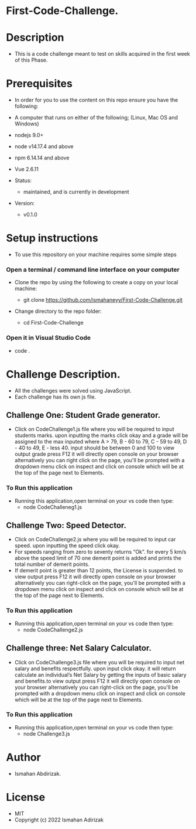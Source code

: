 # First-Code-Challenge.

# Description
- This is a code challenge meant to test on skills acquired in the first week of this Phase.


# Prerequisites
- In order for you to use the content on this repo ensure you have the following:

- A computer that runs on either of the following; (Linux, Mac OS and Windows)
- nodejs 9.0+
- node v14.17.4 and above
- npm 6.14.14 and above
- Vue 2.6.11

- Status:
   - maintained, and is currently in development
- Version:
    - v0.1.0

# Setup instructions
- To use this repository on your machine requires some simple steps

### Open a terminal / command line interface on your computer

- Clone the repo by using the following to create a copy on your local machine:
  - git clone https://github.com/ismahaneyy/First-Code-Challenge.git
  
- Change directory to the repo folder:
   - cd First-Code-Challenge

### Open it in Visual Studio Code

  - code .

# Challenge Description.
- All the challenges were solved using JavaScript.
- Each challenge has its own js file.

## Challenge One: Student Grade generator.

- Click on CodeChallenge1.js file where you will be required to input students marks. upon inputting the marks click okay and a grade will be assigned to the max inputed where A > 79, B - 60 to 79, C - 59 to 49, D - 40 to 49, E - less 40. input should be between 0 and 100 to view output grade press F12 it will directly open console on your browser alternatively you can right click on the page, you'll be prompted with a dropdown menu click on inspect and click on console which will be at the top of the page next to Elements.

### To Run this application
- Running this application,open terminal on your vs code then type:
    - node CodeChalleneg1.js


 ## Challenge Two: Speed Detector.

- Click on CodeChallenge2.js where you will be required to input car speed. upon inputting the speed click okay.
- For speeds ranging from zero to seventy returns “Ok”. for every 5 km/s above the speed limit of 70 one demerit point is added and prints the total number of demerit points.
- If demerit point is greater than 12 points, the License is suspended. to view output press F12 it will directly open console on your browser alternatively you can right-click on the page, you'll be prompted with a dropdown menu click on inspect and click on console which will be at the top of the page next to Elements.

### To Run this application
- Running this application,open terminal on your vs code then type:
    - node CodeChallenge2.js
## Challenge three: Net Salary Calculator.

- Click on CodeChallenge3.js file where you will be required to input net salary and benefits respectfully. upon input click okay. it will return calculate an individual’s Net Salary by getting the inputs of basic salary and benefits.to view output press F12 it will directly open console on your browser alternatively you can right-click on the page, you'll be prompted with a dropdown menu click on inspect and click on console which will be at the top of the page next to Elements.

### To Run this application
- Running this application,open terminal on your vs code then type:
    - node Challenge3.js

# Author
- Ismahan Abdirizak.

# License
- MIT
- Copyright (c) 2022 Ismahan Adirizak

